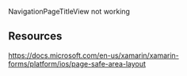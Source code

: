 ﻿
NavigationPageTitleView not working


## Resources
https://docs.microsoft.com/en-us/xamarin/xamarin-forms/platform/ios/page-safe-area-layout
